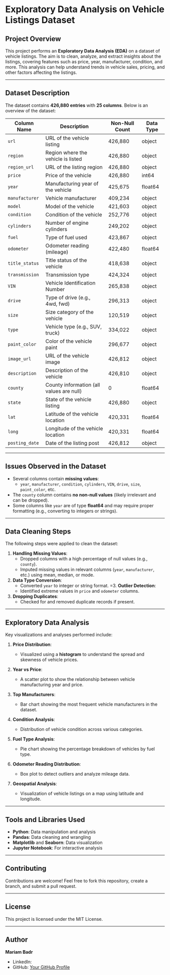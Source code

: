 # **Exploratory Data Analysis on Vehicle Listings Dataset**

## **Project Overview**
This project performs an **Exploratory Data Analysis (EDA)** on a dataset of vehicle listings. The aim is to clean, analyze, and extract insights about the listings, covering features such as price, year, manufacturer, condition, and more. This analysis can help understand trends in vehicle sales, pricing, and other factors affecting the listings.

---

## **Dataset Description**

The dataset contains **426,880 entries** with **25 columns**. Below is an overview of the dataset:

| Column Name     | Description                                | Non-Null Count | Data Type  |
|-----------------|--------------------------------------------|---------------|------------|
| `url`          | URL of the vehicle listing                 | 426,880       | object     |
| `region`       | Region where the vehicle is listed         | 426,880       | object     |
| `region_url`   | URL of the listing region                  | 426,880       | object     |
| `price`        | Price of the vehicle                       | 426,880       | int64      |
| `year`         | Manufacturing year of the vehicle          | 425,675       | float64    |
| `manufacturer` | Vehicle manufacturer                       | 409,234       | object     |
| `model`        | Model of the vehicle                       | 421,603       | object     |
| `condition`    | Condition of the vehicle                   | 252,776       | object     |
| `cylinders`    | Number of engine cylinders                 | 249,202       | object     |
| `fuel`         | Type of fuel used                          | 423,867       | object     |
| `odometer`     | Odometer reading (mileage)                 | 422,480       | float64    |
| `title_status` | Title status of the vehicle                | 418,638       | object     |
| `transmission` | Transmission type                          | 424,324       | object     |
| `VIN`          | Vehicle Identification Number              | 265,838       | object     |
| `drive`        | Type of drive (e.g., 4wd, fwd)             | 296,313       | object     |
| `size`         | Size category of the vehicle               | 120,519       | object     |
| `type`         | Vehicle type (e.g., SUV, truck)            | 334,022       | object     |
| `paint_color`  | Color of the vehicle paint                 | 296,677       | object     |
| `image_url`    | URL of the vehicle image                   | 426,812       | object     |
| `description`  | Description of the vehicle                 | 426,810       | object     |
| `county`       | County information (all values are null)   | 0             | float64    |
| `state`        | State of the vehicle listing               | 426,880       | object     |
| `lat`          | Latitude of the vehicle location           | 420,331       | float64    |
| `long`         | Longitude of the vehicle location          | 420,331       | float64    |
| `posting_date` | Date of the listing post                   | 426,812       | object     |

---

## **Issues Observed in the Dataset**
- Several columns contain **missing values**:
  - `year`, `manufacturer`, `condition`, `cylinders`, `VIN`, `drive`, `size`, `paint_color`, etc.
- The `county` column contains **no non-null values** (likely irrelevant and can be dropped).
- Some columns like `year` are of type **float64** and may require proper formatting (e.g., converting to integers or strings).

---

## **Data Cleaning Steps**
The following steps were applied to clean the dataset:
1. **Handling Missing Values**:
   - Dropped columns with a high percentage of null values (e.g., `county`).
   - Imputed missing values in relevant columns (`year`, `manufacturer`, etc.) using mean, median, or mode.
2. **Data Type Conversion**:
   - Converted `year` to integer or string format.
=3. **Outlier Detection**:
   - Identified extreme values in `price` and `odometer` columns.
4. **Dropping Duplicates**:
   - Checked for and removed duplicate records if present.

---

## **Exploratory Data Analysis**
Key visualizations and analyses performed include:

1. **Price Distribution**:
   - Visualized using a **histogram** to understand the spread and skewness of vehicle prices.

2. **Year vs Price**:
   - A scatter plot to show the relationship between vehicle manufacturing year and price.

3. **Top Manufacturers**:
   - Bar chart showing the most frequent vehicle manufacturers in the dataset.

4. **Condition Analysis**:
   - Distribution of vehicle condition across various categories.

5. **Fuel Type Analysis**:
   - Pie chart showing the percentage breakdown of vehicles by fuel type.

6. **Odometer Reading Distribution**:
   - Box plot to detect outliers and analyze mileage data.

7. **Geospatial Analysis**:
   - Visualization of vehicle listings on a map using latitude and longitude.

---

## **Tools and Libraries Used**
- **Python**: Data manipulation and analysis
- **Pandas**: Data cleaning and wrangling
- **Matplotlib** and **Seaborn**: Data visualization
- **Jupyter Notebook**: For interactive analysis

---


## **Contributing**
Contributions are welcome! Feel free to fork this repository, create a branch, and submit a pull request.

---

## **License**
This project is licensed under the MIT License.

---

## **Author**
**Mariam Badr**  
- LinkedIn: 
- GitHub: [Your GitHub Profile](#)
